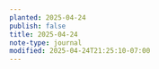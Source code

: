 ```yaml
---
planted: 2025-04-24
publish: false
title: 2025-04-24
note-type: journal
modified: 2025-04-24T21:25:10-07:00
---
```

